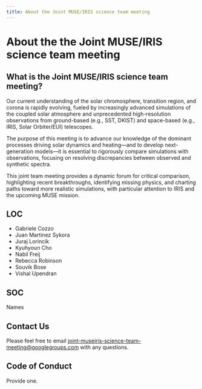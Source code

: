 ```yaml
---
title: About the Joint MUSE/IRIS science team meeting
---
```


# About the the Joint MUSE/IRIS science team meeting

## What is the Joint MUSE/IRIS science team meeting?

Our current understanding of the solar chromosphere, transition region, and corona is rapidly evolving, fueled by increasingly advanced simulations of the coupled solar atmosphere and unprecedented high-resolution observations from ground-based (e.g., SST, DKIST) and space-based (e.g., IRIS, Solar Orbiter/EUI) telescopes.

The purpose of this meeting is to advance our knowledge of the dominant processes driving solar dynamics and heating—and to develop next-generation models—it is essential to rigorously compare simulations with observations, focusing on resolving discrepancies between observed and synthetic spectra.

This joint team meeting provides a dynamic forum for critical comparison, highlighting recent breakthroughs, identifying missing physics, and charting paths toward more realistic simulations, with particular attention to IRIS and the upcoming MUSE mission.

## LOC

* Gabriele Cozzo
* Juan Martinez Sykora
* Juraj Lorincik
* Kyuhyoun Cho
* Nabil Freij
* Rebecca Robinson
* Souvik Bose
* Vishal Upendran

## SOC

Names

## Contact Us

Please feel free to email [joint-museiris-science-team-meeting@googlegroups.com](mailto:joint-museiris-science-team-meeting@googlegroups.com) with any questions.

## Code of Conduct

Provide one.
